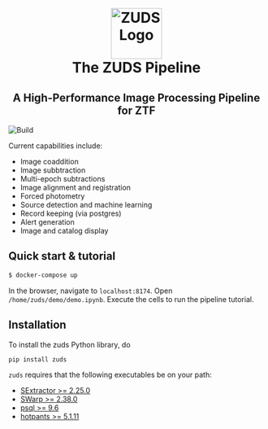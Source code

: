<h1 align="center">
  <br>
  <img
    src="https://avatars2.githubusercontent.com/u/63957543?s=400&u=ebbfb09abc72ec77cf865a17d13918231985c236&v=4"
    alt="ZUDS Logo"
    width="100px"
  />
  <br>
  The ZUDS Pipeline
  <br>
</h1>

<h2 align="center">
A High-Performance Image Processing Pipeline for ZTF
</h2>

![Build](https://github.com/zuds-survey/zuds-pipeline/workflows/build-and-test/badge.svg)

Current capabilities include:

  * Image coaddition
  * Image subbtraction
  * Multi-epoch subtractions
  * Image alignment and registration
  * Forced photometry 
  * Source detection and machine learning
  * Record keeping (via postgres)
  * Alert generation
  * Image and catalog display
  
## Quick start & tutorial
```bash
$ docker-compose up
```

In the browser, navigate to `localhost:8174`. Open 
`/home/zuds/demo/demo.ipynb`. Execute the cells to run the pipeline tutorial.
  
## Installation

To install the zuds Python library, do

    pip install zuds
    

`zuds` requires that the following executables be on your path:

  * [SExtractor >= 2.25.0](https://github.com/astromatic/sextractor)
  * [SWarp >= 2.38.0](https://github.com/astromatic/swarp)
  * [psql >= 9.6](https://www.postgresql.org/)
  * [hotpants >= 5.1.11](https://github.com/zuds-survey/hotpants)

